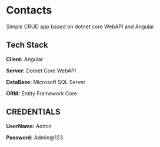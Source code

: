 ﻿
# Contacts

Simple CRUD app based on dotnet core WebAPI and Angular





## Tech Stack

**Client:** Angular

**Server:** Dotnet Core WebAPI

**DataBase:** Microsoft SQL Server

**ORM:** Entity Framework Core


## CREDENTIALS

**UserName:** Admin

**Password:** Admin@123